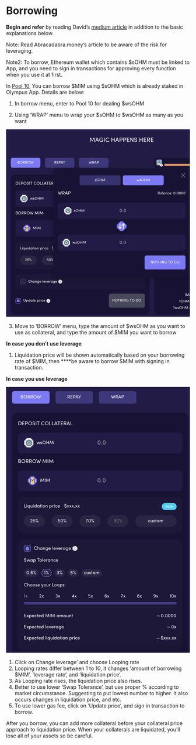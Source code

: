 # Borrowing

**Begin and refer** by reading David’s [medium article](https://davidgmi.medium.com/how-to-cast-a-magic-spell-to-your-ohm-and-3-3-strategy-using-abracadabra-money-45fc6187f281) in addition to the basic explanations below.

Note: Read Abracadabra.money’s article to be aware of the risk for leveraging.

Note2: To borrow, Ethereum wallet which contains $sOHM must be linked to App, and you need to sign in transactions for approving every function when you use it at first.

In [Pool 10](https://docs.abracadabra.money/intro/leveraged-positions), You can borrow $MIM using $sOHM which is already staked in Olympus App. Details are below:

1. In borrow menu, enter to Pool 10 for dealing $wsOHM

2. Using ‘WRAP’ menu to wrap your $sOHM to $wsOHM as many as you want

![](../../.gitbook/assets/screen-shot-2021-08-29-at-4.10.42-pm%20%281%29.png)

3. Move to ‘BORROW’ menu, type the amount of $wsOHM as you want to use as collateral, and type the amount of $MIM you want to borrow

**In case you don’t use leverage**

1. Liquidation price will be shown automatically based on your borrowing rate of $MIM, then ****be aware to borrow $MIM with signing in transaction.

**In case you use leverage**

![](../../.gitbook/assets/screen-shot-2021-08-29-at-4.10.54-pm%20%281%29.png)

1. Click on Change leverage’ and choose Looping rate
2. Looping rates differ between 1 to 10, it changes ‘amount of borrowing $MIM’, ‘leverage rate’, and ‘liquidation price’.
3. As Looping rate rises, the liquidation price also rises.
4. Better to use lower ‘Swap Tolerance’, but use proper % according to market circumstance. Suggesting to put lowest number to higher. It also occurs changes in liquidation price, and etc.
5. To use lower gas fee, click on ‘Update price’, and sign in transaction to borrow.

After you borrow, you can add more collateral before your collateral price approach to liquidation price. When your collaterals are liquidated, you’ll lose all of your assets so be careful.

